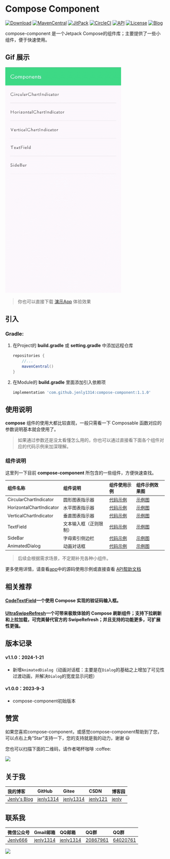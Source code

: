 # Compose Component

[![Download](https://img.shields.io/badge/download-App-blue.svg)](https://raw.githubusercontent.com/jenly1314/compose-component/master/app/release/app-release.apk)
[![MavenCentral](https://img.shields.io/maven-central/v/com.github.jenly1314/compose-component)](https://repo1.maven.org/maven2/com/github/jenly1314/compose-component)
[![JitPack](https://jitpack.io/v/jenly1314/compose-component.svg)](https://jitpack.io/#jenly1314/compose-component)
[![CircleCI](https://circleci.com/gh/jenly1314/compose-component.svg?style=svg)](https://circleci.com/gh/jenly1314/compose-component)
[![API](https://img.shields.io/badge/API-21%2B-blue.svg?style=flat)](https://android-arsenal.com/api?level=21)
[![License](https://img.shields.io/badge/license-MIT-blue.svg)](https://opensource.org/licenses/mit-license.php)
[![Blog](https://img.shields.io/badge/blog-Jenly-9933CC.svg)](https://jenly1314.github.io/)

compose-component 是一个Jetpack Compose的组件库；主要提供了一些小组件，便于快速使用。

## Gif 展示

![Image](art/compose-component.gif)

> 你也可以直接下载 [演示App](https://raw.githubusercontent.com/jenly1314/compose-component/master/app/release/app-release.apk) 体验效果

## 引入

### Gradle:

1. 在Project的 **build.gradle** 或 **setting.gradle** 中添加远程仓库

    ```gradle
    repositories {
        //...
        mavenCentral()
    }
    ```

2. 在Module的 **build.gradle** 里面添加引入依赖项

    ```gradle
    implementation 'com.github.jenly1314:compose-component:1.1.0'
    ```

## 使用说明

**compose** 组件的使用大都比较直观，一般只需看一下 Composable 函数对应的参数说明基本就会使用了。

> 如果通过参数还是没太看懂怎么用的，你也可以通过直接看下面各个组件对应的代码示例来加深理解。

### 组件说明

这里列一下目前 **compose-component** 所包含的一些组件，方便快速查找。

| 组件名称                     | 组件说明        | 组件使用示例                                                                                                     | 组件示例效果图                                             |
|:-------------------------|:------------|:-----------------------------------------------------------------------------------------------------------|:----------------------------------------------------|
| CircularChartIndicator   | 圆形图表指示器     | [代码示例](app/src/main/java/com/king/compose/component/app/component/chart/CircularChartIndicatorSample.kt)   | [示例图](art/CircularChartIndicatorSamplePreview.png)  |
| HorizontalChartIndicator | 水平图表指示器     | [代码示例](app/src/main/java/com/king/compose/component/app/component/chart/HorizontalChartIndicatorSample.kt) | [示例图](art/HorizontalCharIndicatorSamplePreview.png) |
| VerticalChartIndicator   | 垂直图表指示器     | [代码示例](app/src/main/java/com/king/compose/component/app/component/chart/VerticalChartIndicatorSample.kt)   | [示例图](art/VerticalChartIndicatorSamplePreview.png)  |
| TextField                | 文本输入框（正则限制） | [代码示例](app/src/main/java/com/king/compose/component/app/component/text/TextFieldSample.kt)                 | [示例图](art/TextFieldSamplePreview.png)               |
| SideBar                  | 字母索引侧边栏     | [代码示例](app/src/main/java/com/king/compose/component/app/component/bar/SideBarSample.kt)                    | [示例图](art/SideBarSamplePreview.png)                 |
| AnimatedDialog           | 动画对话框       | [代码示例](app/src/main/java/com/king/compose/component/app/component/dialog/AnimatedDialogSample.kt)          | [示例图](art/AnimatedDialogSamplePreview.gif)          |

> 后续会根据需求场景，不定期补充各种小组件。

更多使用详情，请查看[app](app)中的源码使用示例或直接查看 [API帮助文档](https://jitpack.io/com/github/jenly1314/compose-component/latest/javadoc/)

## 相关推荐

#### [CodeTextField](https://github.com/jenly1314/CodeTextField)一个使用 Compose 实现的验证码输入框。
#### [UltraSwipeRefresh](https://github.com/jenly1314/UltraSwipeRefresh)一个可带来极致体验的 **Compose** 刷新组件；支持下拉刷新和上拉加载，可完美替代官方的 **SwipeRefresh**；并且支持的功能更多，可扩展性更强。

## 版本记录

#### v1.1.0：2024-1-21

* 新增`AnimatedDialog`（动画对话框：主要是在`Dialog`的基础之上增加了可见性过渡动画，并解决`Dialog`的宽度显示问题）

#### v1.0.0：2023-9-3

* compose-component初始版本

## 赞赏

如果您喜欢compose-component，或感觉compose-component帮助到了您，可以点右上角“Star”支持一下，您的支持就是我的动力，谢谢 :smiley:
<p>您也可以扫描下面的二维码，请作者喝杯咖啡 :coffee:

<div>
   <img src="https://jenly1314.github.io/image/page/rewardcode.png">
</div>

## 关于我

| 我的博客                                                                                | GitHub                                                                                  | Gitee                                                                                  | CSDN                                                                                 | 博客园                                                                            |
|:------------------------------------------------------------------------------------|:----------------------------------------------------------------------------------------|:---------------------------------------------------------------------------------------|:-------------------------------------------------------------------------------------|:-------------------------------------------------------------------------------|
| <a title="我的博客" href="https://jenly1314.github.io" target="_blank">Jenly's Blog</a> | <a title="GitHub开源项目" href="https://github.com/jenly1314" target="_blank">jenly1314</a> | <a title="Gitee开源项目" href="https://gitee.com/jenly1314" target="_blank">jenly1314</a>  | <a title="CSDN博客" href="http://blog.csdn.net/jenly121" target="_blank">jenly121</a>  | <a title="博客园" href="https://www.cnblogs.com/jenly" target="_blank">jenly</a>  |

## 联系我

| 微信公众号        | Gmail邮箱                                                                          | QQ邮箱                                                                              | QQ群                                                                                                                       | QQ群                                                                                                                       |
|:-------------|:---------------------------------------------------------------------------------|:----------------------------------------------------------------------------------|:--------------------------------------------------------------------------------------------------------------------------|:--------------------------------------------------------------------------------------------------------------------------|
| [Jenly666](http://weixin.qq.com/r/wzpWTuPEQL4-ract92-R) | <a title="给我发邮件" href="mailto:jenly1314@gmail.com" target="_blank">jenly1314</a> | <a title="给我发邮件" href="mailto:jenly1314@vip.qq.com" target="_blank">jenly1314</a> | <a title="点击加入QQ群" href="https://qm.qq.com/cgi-bin/qm/qr?k=6_RukjAhwjAdDHEk2G7nph-o8fBFFzZz" target="_blank">20867961</a> | <a title="点击加入QQ群" href="https://qm.qq.com/cgi-bin/qm/qr?k=Z9pobM8bzAW7tM_8xC31W8IcbIl0A-zT" target="_blank">64020761</a> |

<div>
   <img src="https://jenly1314.github.io/image/page/footer.png">
</div>